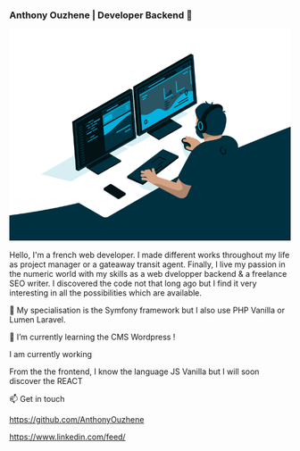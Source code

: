 ### Anthony Ouzhene | Developer Backend 👋

![Cover](https://github.com/AnthonyOuzhene/AnthonyOuzhene/blob/main/img/code.gif)

Hello, I'm a french web developer. I made different works throughout my life as project manager or a gateaway transit agent.
Finally, I live my passion in the numeric world with my skills as a web dvelopper backend & a freelance SEO writer.
I discovered the code not that long ago but I find it very interesting in all the possibilities which are available.

🔭 My specialisation is the Symfony framework but I also use PHP Vanilla or Lumen Laravel.

🌱 I’m currently learning the CMS Wordpress !

I am currently working 

From the the frontend, I know the language JS Vanilla but I will soon discover the REACT

📫 Get in touch

https://github.com/AnthonyOuzhene

https://www.linkedin.com/feed/
